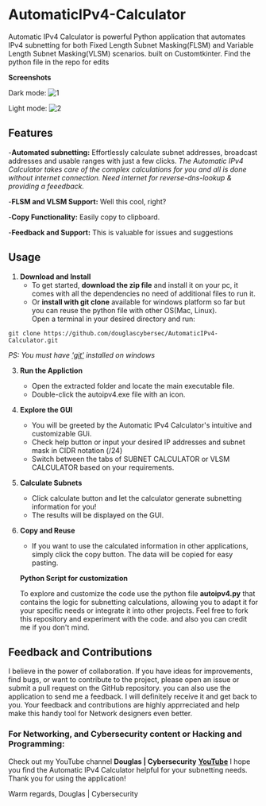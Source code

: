 # AutomaticIPv4-Calculator
Automatic IPv4 Calculator is powerful Python application that automates IPv4 subnetting for both Fixed Length Subnet Masking(FLSM) and Variable Length Subnet Masking(VLSM) scenarios.
built on Customtkinter. Find the python file in the repo for edits

**Screenshots**

Dark mode:
![1](https://github.com/Piusgit/AutomaticIPv4-Calculator/assets/88792621/b326eaf5-4aa1-44a7-9fc9-7fd325e3739b)

Light mode:
![2](https://github.com/Piusgit/AutomaticIPv4-Calculator/assets/88792621/d6ff5a85-7c40-48ff-9b50-266286a96f8e)

## **Features** 

-**Automated subnetting:** Effortlessly calculate subnet addresses, broadcast addresses and usable ranges with just a few clicks.
_The Automatic IPv4 Calculator takes care of the complex calculations for you and all is done without internet connection._
_Need internet for reverse-dns-lookup & providing a feeedback._

-**FLSM and VLSM Support:** Well this cool, right?

-**Copy Functionality:** Easily copy to clipboard.

-**Feedback and Support:** This is valuable for issues and suggestions









## **Usage**
1. **Download and Install**
   - To get started, **download the zip file** and install it on your pc, it comes with all the dependencies no need of additional files to run it. 
   - Or **install with git clone** available for windows platform so far but you can reuse the python file with other OS(Mac, Linux).    
    Open a terminal in your desired directory and run:
```
git clone https://github.com/douglascybersec/AutomaticIPv4-Calculator.git

```
_PS: You must have ['git'](https://git-scm.com/downloads) installed on windows_
      


3. **Run the Appliction**
     - Open the extracted folder and locate the main executable file.
     - Double-click the autoipv4.exe file with an icon.
       
  
4. **Explore the GUI**
     - You will be greeted by the Automatic IPv4 Calculator's intuitive and customizable GUi.
     - Check help button or input your desired IP addresses and subnet mask in CIDR notation (/24)
     - Switch between the tabs of SUBNET CALCULATOR or VLSM CALCULATOR based on your requirements.

5. **Calculate Subnets**
     - Click calculate button and let the calculator generate subnetting information for you!
     - The results will be displayed on the GUI.
  
6. **Copy and Reuse**
     - If you want to use the calculated information in other applications, simply click the copy button. The data will be copied for easy pasting.
  





   **Python Script for customization**

   To explore and customize the code use the python file **autoipv4.py** that contains the logic for subnetting calculations, allowing you to
   adapt it for your specific needs or integrate it into other projects. Feel free to fork this repository and experiment with the code. and also you can credit me if you don't mind.


## **Feedback and Contributions**
I believe in the power of collaboration. If you have ideas for improvements, find bugs, or want to contribute to the project, please open an issue or submit a pull request on the
GitHub repository. you can also use the application to send me a feedback. I will definitely receive it and get back to you. Your feedback and contributions are highly apprreciated and 
help make this handy tool for Network designers even better.


### **For Networking, and Cybersecurity content or Hacking and  Programming:**
Check out my YouTube channel
**Douglas | Cybersecurity**
**[YouTube](https://www.youtube.com/@douglascybersec)**
I hope you find the Automatic IPv4 Calculator helpful for your subnetting needs.
Thank you for using the application!

  
Warm regards,
Douglas | Cybersecurity




  




